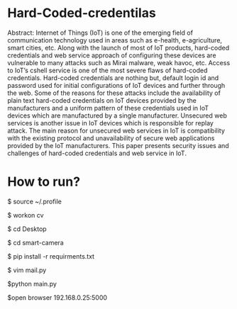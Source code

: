 # Hard-Coded-credentilas


Abstract: Internet of Things (IoT) is one of the emerging field of communication technology used in areas such as e-health, e-agriculture, smart cities, etc.
Along with the launch of most of IoT products, hard-coded credentials and web service approach of configuring these devices are vulnerable to many attacks
such as Mirai malware, weak havoc, etc. Access to IoT’s cshell service is one of the most severe flaws of hard-coded credentials. Hard-coded credentials
are nothing but, default login id and password used for initial configurations of IoT devices and further through the web. Some of the reasons for these
attacks include the availability of plain text hard-coded credentials on IoT devices provided by the manufacturers and a uniform pattern of these credentials
used in IoT devices which are manufactured by a single manufacturer. Unsecured web services is another issue in IoT devices which is responsible for
replay attack. The main reason for unsecured web services in IoT is compatibility with the existing protocol and unavailability of secure web applications
provided by the IoT manufacturers. This paper presents security issues and challenges of hard-coded credentials and web service in IoT.


# How to run?

$ source ~/.profile

$ workon cv

$ cd Desktop

$ cd smart-camera

$ pip install -r requirments.txt

$ vim mail.py

$python main.py

$open browser 192.168.0.25:5000
